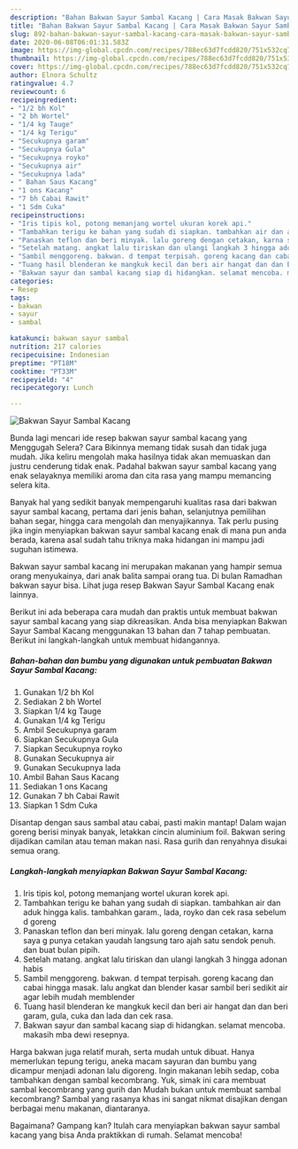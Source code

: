 ```yaml
---
description: "Bahan Bakwan Sayur Sambal Kacang | Cara Masak Bakwan Sayur Sambal Kacang Yang Sempurna"
title: "Bahan Bakwan Sayur Sambal Kacang | Cara Masak Bakwan Sayur Sambal Kacang Yang Sempurna"
slug: 892-bahan-bakwan-sayur-sambal-kacang-cara-masak-bakwan-sayur-sambal-kacang-yang-sempurna
date: 2020-06-08T06:01:31.583Z
image: https://img-global.cpcdn.com/recipes/788ec63d7fcdd820/751x532cq70/bakwan-sayur-sambal-kacang-foto-resep-utama.jpg
thumbnail: https://img-global.cpcdn.com/recipes/788ec63d7fcdd820/751x532cq70/bakwan-sayur-sambal-kacang-foto-resep-utama.jpg
cover: https://img-global.cpcdn.com/recipes/788ec63d7fcdd820/751x532cq70/bakwan-sayur-sambal-kacang-foto-resep-utama.jpg
author: Elnora Schultz
ratingvalue: 4.7
reviewcount: 6
recipeingredient:
- "1/2 bh Kol"
- "2 bh Wortel"
- "1/4 kg Tauge"
- "1/4 kg Terigu"
- "Secukupnya garam"
- "Secukupnya Gula"
- "Secukupnya royko"
- "Secukupnya air"
- "Secukupnya lada"
- " Bahan Saus Kacang"
- "1 ons Kacang"
- "7 bh Cabai Rawit"
- "1 Sdm Cuka"
recipeinstructions:
- "Iris tipis kol, potong memanjang wortel ukuran korek api."
- "Tambahkan terigu ke bahan yang sudah di siapkan. tambahkan air dan aduk hingga kalis. tambahkan garam., lada, royko dan cek rasa sebelum d goreng"
- "Panaskan teflon dan beri minyak. lalu goreng dengan cetakan, karna saya g punya cetakan yaudah langsung taro ajah satu sendok penuh. dan buat bulan pipih."
- "Setelah matang. angkat lalu tiriskan dan ulangi langkah 3 hingga adonan habis"
- "Sambil menggoreng. bakwan. d tempat terpisah. goreng kacang dan cabai hingga masak. lalu angkat dan blender kasar sambil beri sedikit air agar lebih mudah memblender"
- "Tuang hasil blenderan ke mangkuk kecil dan beri air hangat dan dan beri garam, gula, cuka dan lada dan cek rasa."
- "Bakwan sayur dan sambal kacang siap di hidangkan. selamat mencoba. makasih mba dewi resepnya."
categories:
- Resep
tags:
- bakwan
- sayur
- sambal

katakunci: bakwan sayur sambal 
nutrition: 217 calories
recipecuisine: Indonesian
preptime: "PT18M"
cooktime: "PT33M"
recipeyield: "4"
recipecategory: Lunch

---
```



![Bakwan Sayur Sambal Kacang](https://img-global.cpcdn.com/recipes/788ec63d7fcdd820/751x532cq70/bakwan-sayur-sambal-kacang-foto-resep-utama.jpg)

Bunda lagi mencari ide resep bakwan sayur sambal kacang yang Menggugah Selera? Cara Bikinnya memang tidak susah dan tidak juga mudah. Jika keliru mengolah maka hasilnya tidak akan memuaskan dan justru cenderung tidak enak. Padahal bakwan sayur sambal kacang yang enak selayaknya memiliki aroma dan cita rasa yang mampu memancing selera kita.

Banyak hal yang sedikit banyak mempengaruhi kualitas rasa dari bakwan sayur sambal kacang, pertama dari jenis bahan, selanjutnya pemilihan bahan segar, hingga cara mengolah dan menyajikannya. Tak perlu pusing jika ingin menyiapkan bakwan sayur sambal kacang enak di mana pun anda berada, karena asal sudah tahu triknya maka hidangan ini mampu jadi suguhan istimewa.

Bakwan sayur sambal kacang ini merupakan makanan yang hampir semua orang menyukainya, dari anak balita sampai orang tua. Di bulan Ramadhan bakwan sayur bisa. Lihat juga resep Bakwan Sayur Sambal Kacang enak lainnya.


Berikut ini ada beberapa cara mudah dan praktis untuk membuat bakwan sayur sambal kacang yang siap dikreasikan. Anda bisa menyiapkan Bakwan Sayur Sambal Kacang menggunakan 13 bahan dan 7 tahap pembuatan. Berikut ini langkah-langkah untuk membuat hidangannya.

<!--inarticleads1-->

##### Bahan-bahan dan bumbu yang digunakan untuk pembuatan Bakwan Sayur Sambal Kacang:

1. Gunakan 1/2 bh Kol
1. Sediakan 2 bh Wortel
1. Siapkan 1/4 kg Tauge
1. Gunakan 1/4 kg Terigu
1. Ambil Secukupnya garam
1. Siapkan Secukupnya Gula
1. Siapkan Secukupnya royko
1. Gunakan Secukupnya air
1. Gunakan Secukupnya lada
1. Ambil  Bahan Saus Kacang
1. Sediakan 1 ons Kacang
1. Gunakan 7 bh Cabai Rawit
1. Siapkan 1 Sdm Cuka


Disantap dengan saus sambal atau cabai, pasti makin mantap! Dalam wajan goreng berisi minyak banyak, letakkan cincin aluminium foil. Bakwan sering dijadikan camilan atau teman makan nasi. Rasa gurih dan renyahnya disukai semua orang. 

<!--inarticleads2-->

##### Langkah-langkah menyiapkan Bakwan Sayur Sambal Kacang:

1. Iris tipis kol, potong memanjang wortel ukuran korek api.
1. Tambahkan terigu ke bahan yang sudah di siapkan. tambahkan air dan aduk hingga kalis. tambahkan garam., lada, royko dan cek rasa sebelum d goreng
1. Panaskan teflon dan beri minyak. lalu goreng dengan cetakan, karna saya g punya cetakan yaudah langsung taro ajah satu sendok penuh. dan buat bulan pipih.
1. Setelah matang. angkat lalu tiriskan dan ulangi langkah 3 hingga adonan habis
1. Sambil menggoreng. bakwan. d tempat terpisah. goreng kacang dan cabai hingga masak. lalu angkat dan blender kasar sambil beri sedikit air agar lebih mudah memblender
1. Tuang hasil blenderan ke mangkuk kecil dan beri air hangat dan dan beri garam, gula, cuka dan lada dan cek rasa.
1. Bakwan sayur dan sambal kacang siap di hidangkan. selamat mencoba. makasih mba dewi resepnya.


Harga bakwan juga relatif murah, serta mudah untuk dibuat. Hanya memerlukan tepung terigu, aneka macam sayuran dan bumbu yang dicampur menjadi adonan lalu digoreng. Ingin makanan lebih sedap, coba tambahkan dengan sambal kecombrang. Yuk, simak ini cara membuat sambal kecombrang yang gurih dan Mudah bukan untuk membuat sambal kecombrang? Sambal yang rasanya khas ini sangat nikmat disajikan dengan berbagai menu makanan, diantaranya. 

Bagaimana? Gampang kan? Itulah cara menyiapkan bakwan sayur sambal kacang yang bisa Anda praktikkan di rumah. Selamat mencoba!
